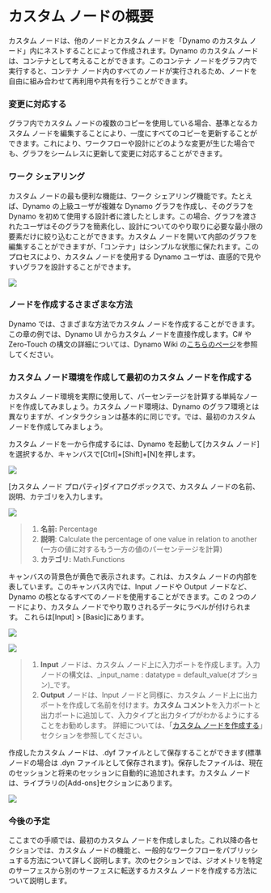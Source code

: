 # カスタム ノードの概要

カスタム ノードは、他のノードとカスタム ノードを「Dynamo のカスタム ノード」内にネストすることによって作成されます。Dynamo のカスタム ノードは、コンテナとして考えることができます。このコンテナ ノードをグラフ内で実行すると、コンテナ ノード内のすべてのノードが実行されるため、ノードを自由に組み合わせて再利用や共有を行うことができます。

### 変更に対応する

グラフ内でカスタム ノードの複数のコピーを使用している場合、基準となるカスタム ノードを編集することにより、一度にすべてのコピーを更新することができます。これにより、ワークフローや設計にどのような変更が生じた場合でも、グラフをシームレスに更新して変更に対応することができます。

### ワーク シェアリング

カスタム ノードの最も便利な機能は、ワーク シェアリング機能です。たとえば、Dynamo の上級ユーザが複雑な Dynamo グラフを作成し、そのグラフを Dynamo を初めて使用する設計者に渡したとします。この場合、グラフを渡されたユーザはそのグラフを簡素化し、設計についてのやり取りに必要な最小限の要素だけに絞り込むことができます。カスタム ノードを開いて内部のグラフを編集することができますが、「コンテナ」はシンプルな状態に保たれます。このプロセスにより、カスタム ノードを使用する Dynamo ユーザは、直感的で見やすいグラフを設計することができます。

![](<../images/6-1/1/custom node intro - work sharing 01.jpg>)

### ノードを作成するさまざまな方法

Dynamo では、さまざまな方法でカスタム ノードを作成することができます。この章の例では、Dynamo UI からカスタム ノードを直接作成します。C# や Zero-Touch の構文の詳細については、Dynamo Wiki の[こちらのページ](https://github.com/DynamoDS/Dynamo/wiki/How-To-Create-Your-Own-Nodes)を参照してください。

### カスタム ノード環境を作成して最初のカスタム ノードを作成する

カスタム ノード環境を実際に使用して、パーセンテージを計算する単純なノードを作成してみましょう。カスタム ノード環境は、Dynamo のグラフ環境とは異なりますが、インタラクションは基本的に同じです。では、最初のカスタム ノードを作成してみましょう。

カスタム ノードを一から作成するには、Dynamo を起動して[カスタム ノード]を選択するか、キャンバスで[Ctrl]+[Shift]+[N]を押します。

![](<../images/6-1/1/custom node intro - custom node environment 01.jpg>)

[カスタム ノード プロパティ]ダイアログボックスで、カスタム ノードの名前、説明、カテゴリを入力します。

![](<../images/6-1/1/custom node intro - custom node environment 02.jpg>)

> 1. **名前:** Percentage
> 2. **説明**: Calculate the percentage of one value in relation to another (一方の値に対するもう一方の値のパーセンテージを計算)
> 3. **カテゴリ:** Math.Functions

キャンバスの背景色が黄色で表示されます。これは、カスタム ノードの内部を表しています。このキャンバス内では、Input ノードや Output ノードなど、Dynamo の核となるすべてのノードを使用することができます。この 2 つのノードにより、カスタム ノードでやり取りされるデータにラベルが付けられます。 これらは[Input] > [Basic]にあります。

![](<../images/6-1/1/custom node intro - custom node environment 03.jpg>)

![](<../images/6-1/1/custom node intro - custom node environment 04.jpg>)

> 1. **Input** ノードは、カスタム ノード上に入力ポートを作成します。入力ノードの構文は、_input\_name : datatype = default\_value(オプション)_です。
> 2. **Output** ノードは、Input ノードと同様に、カスタム ノード上に出力ポートを作成して名前を付けます。**カスタム コメント**を入力ポートと出力ポートに追加して、入力タイプと出力タイプがわかるようにすることをお勧めします。 詳細については、「[カスタム ノードを作成する](2-creating.md)」セクションを参照してください。

作成したカスタム ノードは、.dyf ファイルとして保存することができます(標準ノードの場合は .dyn ファイルとして保存されます)。保存したファイルは、現在のセッションと将来のセッションに自動的に追加されます。カスタム ノードは、ライブラリの[Add-ons]セクションにあります。

![](<../images/6-1/1/custom node intro - custom node environment 05.jpg>)

### 今後の予定

ここまでの手順では、最初のカスタム ノードを作成しました。これ以降の各セクションでは、カスタム ノードの機能と、一般的なワークフローをパブリッシュする方法について詳しく説明します。次のセクションでは、ジオメトリを特定のサーフェスから別のサーフェスに転送するカスタム ノードを作成する方法について説明します。
